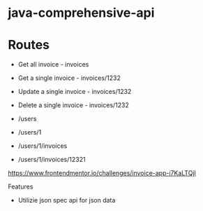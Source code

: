 # java-comprehensive-api

# Routes

- Get all invoice - invoices
- Get a single invoice - invoices/1232
- Update a single invoice - invoices/1232
- Delete a single invoice - invoices/1232

- /users
- /users/1
- /users/1/invoices
- /users/1/invoices/12321


https://www.frontendmentor.io/challenges/invoice-app-i7KaLTQjl


Features 
- Utilizie json spec api for json data